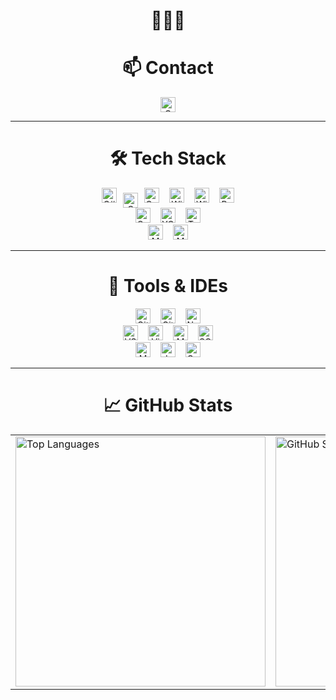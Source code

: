 <h1 align="center">👋👋👋</h1>

<h1 align="center">📫 Contact</h1>
<p align="center">
  <a href="mailto:azbxabcd4@gmail.com">
    <img
      src="https://img.shields.io/badge/-Gmail-D14836?style=flat-square&logo=gmail&logoColor=white&logoWidth=25"
      alt="Gmail"
      style="height:24px; padding:0 8px;"
    />
  </a>
</p>

---

<h1 align="center">🛠 Tech Stack</h1>

<p align="center">
  <img
    src="https://img.shields.io/badge/-C%23-239120?style=flat-square&logo=c-sharp&logoWidth=24"
    alt="C#"
    style="height:24px; margin:0 6px;"
  />
  <img
    src="https://img.shields.io/badge/C-A8B9CC?style=flat-square&logo=c&logoWidth=24"
    alt="C"
    style="height:24px; margin:0px; vertical-align:middle;"
  />
  <img
    src="https://img.shields.io/badge/-C%2B%2B-00599C?style=flat-square&logo=c-plusplus&logoWidth=24"
    alt="C++"
    style="height:24px; margin:0 6px;"
  />
  <img
    src="https://img.shields.io/badge/-WPF-5C2D91?style=flat-square&logo=windows&logoColor=white&logoWidth=24"
    alt="Windows Presentation Foundation"
    style="height:24px; margin:0 6px;"
  />
  <img
    src="https://img.shields.io/badge/-WinForms-0078D6?style=flat-square&logo=windows&logoColor=white&logoWidth=24"
    alt="Windows Forms"
    style="height:24px; margin:0 6px;"
  />
  <img
    src="https://img.shields.io/badge/-Python-3776AB?style=flat-square&logo=python&logoColor=white&logoWidth=24"
    alt="Python"
    style="height:24px; margin:0 6px;"
  />
  <br/>
  <img
    src="https://img.shields.io/badge/-OpenCV-5C3EE8?style=flat-square&logo=opencv&logoWidth=24"
    alt="OpenCV"
    style="height:24px; margin:0 6px;"
  />
  <img
    src="https://img.shields.io/badge/-YOLO-FF0000?style=flat-square&logo=yolo&logoWidth=24"
    alt="YOLO"
    style="height:24px; margin:0 6px;"
  />
  <img
    src="https://img.shields.io/badge/-TensorFlow-FF6F00?style=flat-square&logo=tensorflow&logoWidth=24"
    alt="TensorFlow"
    style="height:24px; margin:0 6px;"
  />
  <br/>
  <img
    src="https://img.shields.io/badge/-MySQL-4479A1?style=flat-square&logo=mysql&logoWidth=24"
    alt="MySQL"
    style="height:24px; margin:0 6px;"
  />
  <img
    src="https://img.shields.io/badge/-MS%20SQL-CC2927?style=flat-square&logo=microsoft-sql-server&logoWidth=24"
    alt="MS SQL"
    style="height:24px; margin:0 6px;"
  />
</p>

---

<h1 align="center">🔧 Tools & IDEs</h1>

<p align="center">
  <img
    src="https://img.shields.io/badge/-Git-181717?style=flat-square&logo=git&logoWidth=24"
    alt="Git"
    style="height:24px; margin:0 6px;"
  />
  <img
    src="https://img.shields.io/badge/-GitHub-181717?style=flat-square&logo=github&logoWidth=24"
    alt="GitHub"
    style="height:24px; margin:0 6px;"
  />
  <img
    src="https://img.shields.io/badge/-Notion-000000?style=flat-square&logo=notion&logoWidth=24"
    alt="Notion"
    style="height:24px; margin:0 6px;"
  />
  <br/>
  <img
    src="https://img.shields.io/badge/-VS%20Code-007ACC?style=flat-square&logo=visual-studio-code&logoWidth=24"
    alt="VS Code"
    style="height:24px; margin:0 6px;"
  />
  <img
    src="https://img.shields.io/badge/-Visual%20Studio-5C2D91?style=flat-square&logo=visual-studio&logoWidth=24"
    alt="Visual Studio"
    style="height:24px; margin:0 6px;"
  />
  <img
    src="https://img.shields.io/badge/-MySQL%20Workbench-00758F?style=flat-square&logo=mysql&logoWidth=24"
    alt="MySQL Workbench"
    style="height:24px; margin:0 6px;"
  />
  <img
    src="https://img.shields.io/badge/-SQL%20Server%20Studio-CC2927?style=flat-square&logo=microsoftsqlserver&logoColor=white&logoWidth=24"
    alt="SQL Server Management Studio"
    style="height:24px; margin:0 6px;"
  />
  <br/>
  <img
    src="https://img.shields.io/badge/-MATLAB-F16724?style=flat-square&logo=matlab&logoColor=white&logoWidth=24"
    alt="MATLAB"
    style="height:24px; margin:0 6px;"
  />
  <img
    src="https://img.shields.io/badge/-Jupyter%20Notebook-F37626?style=flat-square&logo=jupyter&logoColor=white&logoWidth=24"
    alt="Jupyter Notebook"
    style="height:24px; margin:0 6px;"
  />
  <img
    src="https://img.shields.io/badge/-Google%20Colab-F9AB00?style=flat-square&logo=googlecolab&logoColor=white&logoWidth=24"
    alt="Google Colab"
    style="height:24px; margin:0 6px;"
  />
</p>

---

<h1 align="center">📈 GitHub Stats</h1>
<table align="center" cellpadding="0" cellspacing="0">
  <tr>
    <td>
      <img
        src="https://github-readme-stats.vercel.app/api/top-langs/?username=CHK404&layout=compact&theme=vue-dark&langs_count=5&cache_seconds=0"
        alt="Top Languages"
        width="400px"
      />
    </td>
    <td>
      <img
        src="https://github-readme-stats.vercel.app/api?username=CHK404&show_icons=true&theme=vue-dark&count_private=true"
        alt="GitHub Stats"
        width="400px"
      />
    </td>
  </tr>
</table>


